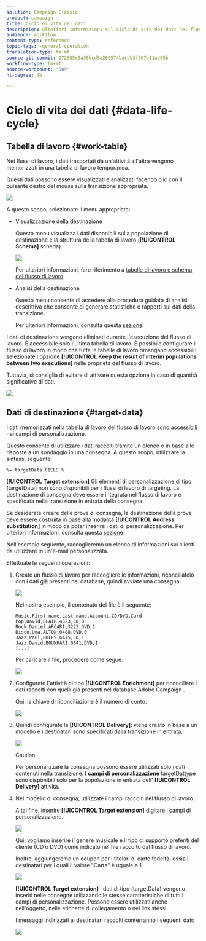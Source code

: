 ```yaml
---
solution: Campaign Classic
product: campaign
title: Ciclo di vita dei dati
description: Ulteriori informazioni sul ciclo di vita dei dati nei flussi di lavoro
audience: workflow
content-type: reference
topic-tags: -general-operation
translation-type: tm+mt
source-git-commit: 972885c3a38bcd3a260574bacbb3f507e11ae05b
workflow-type: tm+mt
source-wordcount: '509'
ht-degree: 4%

---
```



# Ciclo di vita dei dati {#data-life-cycle}

## Tabella di lavoro {#work-table}

Nei flussi di lavoro, i dati trasportati da un&#39;attività all&#39;altra vengono memorizzati in una tabella di lavoro temporanea.

Questi dati possono essere visualizzati e analizzati facendo clic con il pulsante destro del mouse sulla transizione appropriata.

![](assets/wf-right-click-analyze.png)

A questo scopo, selezionate il menu appropriato:

* Visualizzazione della destinazione

   Questo menu visualizza i dati disponibili sulla popolazione di destinazione e la struttura della tabella di lavoro (**[!UICONTROL Schema]** scheda).

   ![](assets/wf-right-click-display.png)

   Per ulteriori informazioni, fare riferimento a [tabelle di lavoro e schema del flusso di lavoro](../../workflow/using/monitoring-workflow-execution.md#worktables-and-workflow-schema).

* Analisi della destinazione

   Questo menu consente di accedere alla procedura guidata di analisi descrittiva che consente di generare statistiche e rapporti sui dati della transizione.

   Per ulteriori informazioni, consulta questa [sezione](../../reporting/using/using-the-descriptive-analysis-wizard.md).

I dati di destinazione vengono eliminati durante l&#39;esecuzione del flusso di lavoro. È accessibile solo l&#39;ultima tabella di lavoro. È possibile configurare il flusso di lavoro in modo che tutte le tabelle di lavoro rimangano accessibili: selezionate l&#39;opzione **[!UICONTROL Keep the result of interim populations between two executions]** nelle proprietà del flusso di lavoro.

Tuttavia, si consiglia di evitare di attivare questa opzione in caso di quantità significative di dati.

![](assets/wf-purge-data-option.png)

## Dati di destinazione {#target-data}

I dati memorizzati nella tabella di lavoro del flusso di lavoro sono accessibili nei campi di personalizzazione.

Questo consente di utilizzare i dati raccolti tramite un elenco o in base alle risposte a un sondaggio in una consegna. A questo scopo, utilizzare la sintassi seguente:

```
%= targetData.FIELD %
```

**[!UICONTROL Target extension]** Gli elementi di personalizzazione di tipo (targetData) non sono disponibili per i flussi di lavoro di targeting. La destinazione di consegna deve essere integrata nel flusso di lavoro e specificata nella transizione in entrata della consegna.

Se desiderate creare delle prove di consegna, la destinazione della prova deve essere costruita in base alla modalità **[!UICONTROL Address substitution]** in modo da poter inserire i dati di personalizzazione. Per ulteriori informazioni, consulta questa [sezione](../../delivery/using/steps-defining-the-target-population.md#using-address-substitution-in-proof).

Nell&#39;esempio seguente, raccoglieremo un elenco di informazioni sui clienti da utilizzare in un&#39;e-mail personalizzata.

Effettuate le seguenti operazioni:

1. Create un flusso di lavoro per raccogliere le informazioni, riconciliatelo con i dati già presenti nel database, quindi avviate una consegna.

   ![](assets/wf-targetdata-sample-1.png)

   Nel nostro esempio, il contenuto del file è il seguente:

   ```
   Music,First name,Last name,Account,CD/DVD,Card
   Pop,David,BLAIR,4323,CD,0
   Rock,Daniel,ARCARI,3222,DVD,1
   Disco,Uma,ALTON,0488,DVD,0
   Jazz,Paul,BOLES,6475,CD,1
   Jazz,David,BOUKHARI,0841,DVD,1
   [...]
   ```

   Per caricare il file, procedere come segue:

   ![](assets/wf-targetdata-sample-2.png)

1. Configurate l&#39;attività di tipo **[!UICONTROL Enrichment]** per riconciliare i dati raccolti con quelli già presenti nel database Adobe Campaign .

   Qui, la chiave di riconciliazione è il numero di conto:

   ![](assets/wf-targetdata-sample-3.png)

1. Quindi configurate la **[!UICONTROL Delivery]**: viene creato in base a un modello e i destinatari sono specificati dalla transizione in entrata.

   ![](assets/wf-targetdata-sample-4.png)

   >[!CAUTION]
   >
   >Per personalizzare la consegna possono essere utilizzati solo i dati contenuti nella transizione. **I campi di personalizzazione** targetDattype sono disponibili solo per la popolazione in entrata dell&#39; **[!UICONTROL Delivery]** attività.

1. Nel modello di consegna, utilizzate i campi raccolti nel flusso di lavoro.

   A tal fine, inserire **[!UICONTROL Target extension]** digitare i campi di personalizzazione.

   ![](assets/wf-targetdata-sample-5.png)

   Qui, vogliamo inserire il genere musicale e il tipo di supporto preferiti del cliente (CD o DVD) come indicato nel file raccolto dal flusso di lavoro.

   Inoltre, aggiungeremo un coupon per i titolari di carte fedeltà, ossia i destinatari per i quali il valore &quot;Carta&quot; è uguale a 1.

   ![](assets/wf-targetdata-sample-6.png)

   **[!UICONTROL Target extension]** I dati di tipo (targetData) vengono inseriti nelle consegne utilizzando le stesse caratteristiche di tutti i campi di personalizzazione. Possono essere utilizzati anche nell&#39;oggetto, nelle etichette di collegamento o nei link stessi.

   I messaggi indirizzati ai destinatari raccolti conterranno i seguenti dati:

   ![](assets/wf-targetdata-sample-7.png)
